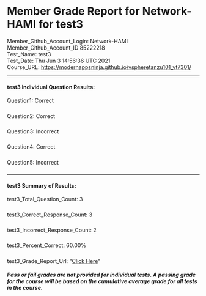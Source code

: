 # Member Grade Report for Network-HAMI for test3  
   
Member_Github_Account_Login: Network-HAMI  
Member_Github_Account_ID 85222218  
Test_Name: test3  
Test_Date: Thu Jun  3 14:56:36 UTC 2021  
Course_URL: https://modernappsninja.github.io/vspheretanzu101_vt7301/  
   
---  
#### test3 Individual Question Results:  
Question1: Correct  
#####  
Question2: Correct  
#####  
Question3: Incorrect  
#####  
Question4: Correct  
#####  
Question5: Incorrect  
#####  
---  
#### test3 Summary of Results:  
test3_Total_Question_Count: 3  
#####  
test3_Correct_Response_Count: 3  
#####  
test3_Incorrect_Response_Count: 2  
#####  
test3_Percent_Correct: 60.00%  
#####  
test3_Grade_Report_Url: "[Click Here](https://github.com/modernappsninjas/Network-HAMI/blob/main/static/userdata/courses/vspheretanzu101_vt7301/grade_report.pr410.test3.md)"
##### Pass or fail grades are not provided for individual tests. A passing grade for the course will be based on the cumulative average grade for all tests in the course.  
